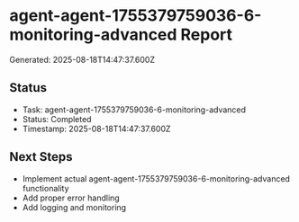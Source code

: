# agent-agent-1755379759036-6-monitoring-advanced Report

Generated: 2025-08-18T14:47:37.600Z

## Status
- Task: agent-agent-1755379759036-6-monitoring-advanced
- Status: Completed
- Timestamp: 2025-08-18T14:47:37.600Z

## Next Steps
- Implement actual agent-agent-1755379759036-6-monitoring-advanced functionality
- Add proper error handling
- Add logging and monitoring
